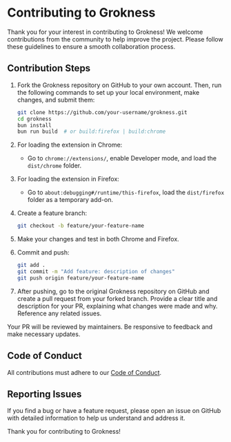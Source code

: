 # Contributing to Grokness

Thank you for your interest in contributing to Grokness! We welcome contributions from the community to help improve the project. Please follow these guidelines to ensure a smooth collaboration process.

## Contribution Steps

1. Fork the Grokness repository on GitHub to your own account. Then, run the following commands to set up your local environment, make changes, and submit them:

    ```bash
    git clone https://github.com/your-username/grokness.git
    cd grokness
    bun install
    bun run build  # or build:firefox | build:chrome
    ```

2. For loading the extension in Chrome:

    - Go to `chrome://extensions/`, enable Developer mode, and load the `dist/chrome` folder.

3. For loading the extension in Firefox:

    - Go to `about:debugging#/runtime/this-firefox`, load the `dist/firefox` folder as a temporary add-on.

4. Create a feature branch:

    ```bash
    git checkout -b feature/your-feature-name
    ```

5. Make your changes and test in both Chrome and Firefox.

6. Commit and push:

    ```bash
    git add .
    git commit -m "Add feature: description of changes"
    git push origin feature/your-feature-name
    ```

7. After pushing, go to the original Grokness repository on GitHub and create a pull request from your forked branch. Provide a clear title and description for your PR, explaining what changes were made and why. Reference any related issues.

Your PR will be reviewed by maintainers. Be responsive to feedback and make necessary updates.

## Code of Conduct

All contributions must adhere to our [Code of Conduct](CODE_OF_CONDUCT.md).

## Reporting Issues

If you find a bug or have a feature request, please open an issue on GitHub with detailed information to help us understand and address it.

Thank you for contributing to Grokness!
